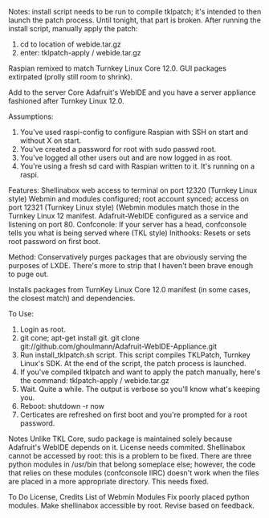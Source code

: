 Notes: install script needs to be run to compile tklpatch; it's intended to then launch the patch process. Until tonight, that part is broken. After running the install script, manually apply the patch:
1. cd to location of webide.tar.gz
2. enter: tklpatch-apply / webide.tar.gz

Raspian remixed to match Turnkey Linux Core 12.0. GUI packages extirpated (prolly still room to shrink).


Add to the server Core Adafruit's WebIDE and you have a server appliance fashioned after Turnkey Linux 12.0.

Assumptions:
1. You've used raspi-config to configure Raspian with SSH on start and without X on start.
2. You've created a password for root with sudo passwd root.
3. You've logged all other users out and are now logged in as root.
4. You're using a fresh sd card with Raspian written to it. It's running on a raspi.

Features:
Shellinabox web access to terminal on port 12320 (Turnkey Linux style)
Webmin and modules configured; root account synced; access on port 12321 (Turnkey Linux style) (Webmin modules match those in the Turnkey Linux 12 manifest.
Adafruit-WebIDE configured as a service and listening on port 80.
Confconole: If your server has a head, confconsole tells you what is being served where (TKL style)
Inithooks: Resets or sets root password on first boot.

Method:
Conservatively purges packages that are obviously serving the purposes of LXDE. There's more to strip that I haven't been brave enough to puge out.

Installs packages from TurnKey Linux Core 12.0 manifest (in some cases, the closest match) and dependencies.

To Use:
1. Login as root.
2. git cone; apt-get install git. git clone git://github.com/ghoulmann/Adafruit-WebIDE-Appliance.git
3. Run install_tklpatch.sh script. This script compiles TKLPatch, Turnkey Linux's SDK. At the end of the script, the patch process is launched.
4. If you've compiled tklpatch and want to apply the patch manually, here's the command: tklpatch-apply / webide.tar.gz
5. Wait. Quite a while. The output is verbose so you'll know what's keeping you.
6. Reboot: shutdown -r now
7. Certicates are refreshed on first boot and you're prompted for a root password.

Notes
Unlike TKL Core, sudo package is maintained solely because Adafruit's WebIDE depends on it.
License needs commited.
Shellinabox cannot be accessed by root: this is a problem to be fixed.
There are three python modules in /usr/bin that belong someplace else; however, the code that relies on these modules (confconsole IIRC) doesn't work when the files are placed in a more appropriate directory. This needs fixed.

To Do
License, Credits
List of Webmin Modules
Fix poorly placed python modules.
Make shellinabox accessible by root.
Revise based on feedback.
